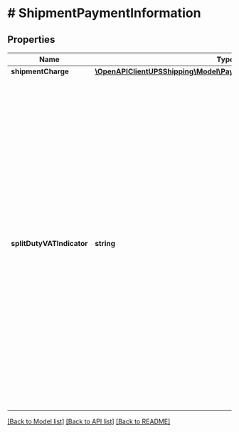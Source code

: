 # # ShipmentPaymentInformation

## Properties

Name | Type | Description | Notes
------------ | ------------- | ------------- | -------------
**shipmentCharge** | [**\OpenAPIClientUPSShipping\Model\PaymentInformationShipmentCharge[]**](PaymentInformationShipmentCharge.md) |  |
**splitDutyVATIndicator** | **string** | Split Duty VAT Indicator. The presence indicates the payer specified for Transportation Charges will pay transportation charges and any duties that apply to the shipment. The payer specified for Duties and Taxes will pay the VAT (Value-Added Tax) only.  This is an empty tag, any value inside is ignored. The payment method for Transportation charges must be UPS account. The UPS account must be a daily pickup account or an occasional account. | [optional]

[[Back to Model list]](../../README.md#models) [[Back to API list]](../../README.md#endpoints) [[Back to README]](../../README.md)
